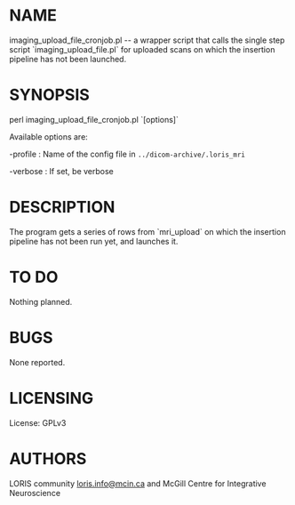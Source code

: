 # NAME

imaging\_upload\_file\_cronjob.pl -- a wrapper script that calls the single step
script \`imaging\_upload\_file.pl\` for uploaded scans on which the insertion
pipeline has not been launched.

# SYNOPSIS

perl imaging\_upload\_file\_cronjob.pl \`\[options\]\`

Available options are:

\-profile      : Name of the config file in
                `../dicom-archive/.loris_mri`

\-verbose      : If set, be verbose

# DESCRIPTION

The program gets a series of rows from \`mri\_upload\` on which the insertion
pipeline has not been run yet, and launches it.

# TO DO

Nothing planned.

# BUGS

None reported.

# LICENSING

License: GPLv3

# AUTHORS

LORIS community <loris.info@mcin.ca> and McGill Centre for Integrative
Neuroscience
